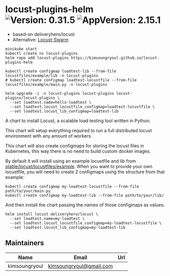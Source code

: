 # locust-plugins-helm ![Version: 0.31.5](https://img.shields.io/badge/Version-0.31.5-informational?style=flat-square) ![AppVersion: 2.15.1](https://img.shields.io/badge/AppVersion-2.15.1-informational?style=flat-square)


* based-on deliveryhero/locust
* Alternative: [Locust-Swarm](https://github.com/SvenskaSpel/locust-swarm)

~~~
minikube start
kubectl create ns locust-plugins
helm repo add locust-plugins https://kimsoungryoul.github.io/locust-plugins-helm

kubectl create configmap loadtest-lib --from-file locustfiles/example/lib -n locust-plugins
# kubectl create configmap loadtest-locustfile --from-file locustfiles/example/main.py -n locust-plugins

helm upgrade -i -n locust-plugins locust-plugins locust-plugins/locust-plugins \
  --set loadtest.name=hello-loadtest \
  --set loadtest.locust_locustfile_configmap=loadtest-locustfile \
  --set loadtest.locust_lib_configmap=loadtest-lib

~~~



A chart to install Locust, a scalable load testing tool written in Python.

This chart will setup everything required to run a full distributed locust environment with any amount of workers.

This chart will also create configmaps for storing the locust files in Kubernetes, this way there is no need to build custom docker images.

By default it will install using an example locustfile and lib from [stable/locust/locustfiles/example](https://github.com/deliveryhero/helm-charts/tree/master/stable/locust/locustfiles/example). When you want to provide your own locustfile, you will need to create 2 configmaps using the structure from that example:

```console
kubectl create configmap my-loadtest-locustfile --from-file path/to/your/main.py
kubectl create configmap my-loadtest-lib --from-file path/to/your/lib/
```

And then install the chart passing the names of those configmaps as values:

```console
helm install locust deliveryhero/locust \
  --set loadtest.name=my-loadtest \
  --set loadtest.locust_locustfile_configmap=my-loadtest-locustfile \
  --set loadtest.locust_lib_configmap=my-loadtest-lib
```



## Maintainers

| Name          | Email                     | Url |
|---------------|---------------------------| --- |
| kimsoungryoul | <kimsoungryoul@gmail.com> |  |
